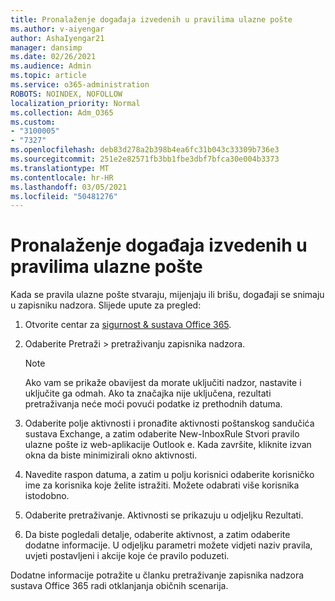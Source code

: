 ```yaml
---
title: Pronalaženje događaja izvedenih u pravilima ulazne pošte
ms.author: v-aiyengar
author: AshaIyengar21
manager: dansimp
ms.date: 02/26/2021
ms.audience: Admin
ms.topic: article
ms.service: o365-administration
ROBOTS: NOINDEX, NOFOLLOW
localization_priority: Normal
ms.collection: Adm_O365
ms.custom:
- "3100005"
- "7327"
ms.openlocfilehash: deb83d278a2b398b4ea6fc31b043c33309b736e3
ms.sourcegitcommit: 251e2e82571fb3bb1fbe3dbf7bfca30e004b3373
ms.translationtype: MT
ms.contentlocale: hr-HR
ms.lasthandoff: 03/05/2021
ms.locfileid: "50481276"
---
```

# <a name="find-events-performed-on-inbox-rules"></a>Pronalaženje događaja izvedenih u pravilima ulazne pošte

Kada se pravila ulazne pošte stvaraju, mijenjaju ili brišu, događaji se snimaju u zapisniku nadzora. Slijede upute za pregled:

1. Otvorite centar za [sigurnost & sustava Office 365](https://go.microsoft.com/fwlink/p/?linkid=2077143).
1. Odaberite Pretraži > pretraživanju zapisnika nadzora.

    > [!NOTE]
    > Ako vam se prikaže obavijest da morate uključiti nadzor, nastavite i uključite ga odmah. Ako ta značajka nije uključena, rezultati pretraživanja neće moći povući podatke iz prethodnih datuma.
1. Odaberite polje aktivnosti i pronađite aktivnosti poštanskog sandučića sustava Exchange, a zatim odaberite New-InboxRule Stvori pravilo ulazne pošte iz web-aplikacije Outlook e. Kada završite, kliknite izvan okna da biste minimizirali okno aktivnosti.
1. Navedite raspon datuma, a zatim u polju korisnici odaberite korisničko ime za korisnika koje želite istražiti. Možete odabrati više korisnika istodobno.
1. Odaberite pretraživanje. Aktivnosti se prikazuju u odjeljku Rezultati.
1. Da biste pogledali detalje, odaberite aktivnost, a zatim odaberite dodatne informacije. U odjeljku parametri možete vidjeti naziv pravila, uvjeti postavljeni i akcije koje će pravilo poduzeti.

Dodatne informacije potražite u članku pretraživanje zapisnika nadzora sustava Office 365 radi otklanjanja običnih scenarija.